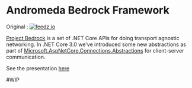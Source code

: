 # Andromeda Bedrock Framework

Original : 
[![feedz.io](https://img.shields.io/badge/endpoint.svg?url=https%3A%2F%2Ff.feedz.io%2Fdavidfowl%2Fbedrockframework%2Fshield%2FBedrock.Framework%2Flatest&label=Bedrock.Framework)](https://f.feedz.io/davidfowl/bedrockframework/packages/Bedrock.Framework/latest/download)

[Project Bedrock](https://github.com/aspnet/AspNetCore/issues/4772) is a set of .NET Core APIs for doing transport agnostic networking. In .NET Core 3.0 we've introduced some new abstractions
as part of [Microsoft.AspNetCore.Connections.Abstractions](https://www.nuget.org/packages/Microsoft.AspNetCore.Connections.Abstractions) for client-server communication. 

See the presentation [here](https://speakerdeck.com/davidfowl/project-bedrock)

#WIP
